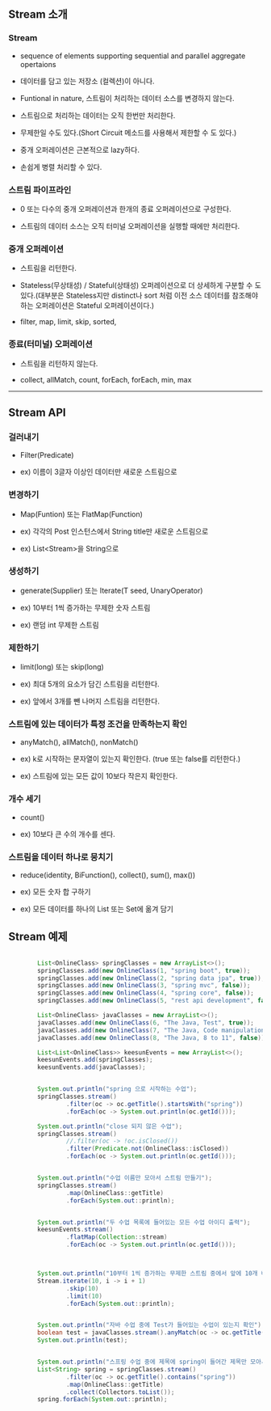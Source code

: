 ## Stream 소개

### Stream

- sequence of elements supporting sequential and parallel aggregate opertaions

- 데이터를 담고 있는 저장소 (컬렉션)이 아니다.

- Funtional in nature, 스트림이 처리하는 데이터 소스를 변경하지 않는다.

- 스트림으로 처리하는 데이터는 오직 한번만 처리한다.

- 무제한일 수도 있다.(Short Circuit 메소드를 사용해서 제한할 수 도 있다.)

- 중개 오퍼레이션은 근본적으로 lazy하다.

- 손쉽게 병렬 처리할 수 있다.

### 스트림 파이프라인

- 0 또는 다수의 중개 오퍼레이션과 한개의 종료 오퍼레이션으로 구성한다.

- 스트림의 데이터 소스는 오직 터미널 오퍼레이션을 실행할 때에만 처리한다.

### 중개 오퍼레이션

- 스트림을 리턴한다.

- Stateless(무상태성) / Stateful(상태성) 오퍼레이션으로 더 상세하게 구분할 수 도 있다.(대부분은 Stateless지만 distinct나 sort
처럼 이전 소스 데이터를 참조해야 하는 오퍼레이션은 Stateful 오퍼레이션이다.)

- filter, map, limit, skip, sorted, 

### 종료(터미널) 오퍼레이션

- 스트림을 리턴하지 않는다.

- collect, allMatch, count, forEach, forEach, min, max


---

## Stream API

### 걸러내기

- Filter(Predicate)

- ex) 이름이 3글자 이상인 데이터만 새로운 스트림으로

### 변경하기 

- Map(Funtion) 또는 FlatMap(Function)

- ex) 각각의 Post 인스턴스에서 String title만 새로운 스트림으로

- ex) List<Stream<String>>을 String으로

### 생성하기

- generate(Supplier) 또는 Iterate(T seed, UnaryOperator)

- ex) 10부터 1씩 증가하는 무제한 숫자 스트림

- ex) 랜덤 int 무제한 스트림

### 제한하기

- limit(long) 또는 skip(long)

- ex) 최대 5개의 요소가 담긴 스트림을 리턴한다.

- ex) 앞에서 3개를 뺀 나머지 스트림을 리턴한다.

### 스트림에 있는 데이터가 특정 조건을 만족하는지 확인

- anyMatch(), allMatch(), nonMatch()

- ex) k로 시작하는 문자열이 있는지 확인한다. (true 또는 false를 리턴한다.)

- ex) 스트림에 있는 모든 값이 10보다 작은지 확인한다.

### 개수 세기

- count()

- ex) 10보다 큰 수의 개수를 센다.

### 스트림을 데이터 하나로 뭉치기

- reduce(identity, BiFunction(), collect(), sum(), max())

- ex) 모든 숫자 합 구하기

- ex) 모든 데이터를 하나의 List 또는 Set에 옮겨 담기


## Stream 예제

```java

        List<OnlineClass> springClasses = new ArrayList<>();
        springClasses.add(new OnlineClass(1, "spring boot", true));
        springClasses.add(new OnlineClass(2, "spring data jpa", true));
        springClasses.add(new OnlineClass(3, "spring mvc", false));
        springClasses.add(new OnlineClass(4, "spring core", false));
        springClasses.add(new OnlineClass(5, "rest api development", false));

        List<OnlineClass> javaClasses = new ArrayList<>();
        javaClasses.add(new OnlineClass(6, "The Java, Test", true));
        javaClasses.add(new OnlineClass(7, "The Java, Code manipulation", true));
        javaClasses.add(new OnlineClass(8, "The Java, 8 to 11", false));

        List<List<OnlineClass>> keesunEvents = new ArrayList<>();
        keesunEvents.add(springClasses);
        keesunEvents.add(javaClasses);


        System.out.println("spring 으로 시작하는 수업");
        springClasses.stream()
                .filter(oc -> oc.getTitle().startsWith("spring"))
                .forEach(oc -> System.out.println(oc.getId()));

        System.out.println("close 되지 않은 수업");
        springClasses.stream()
                //.filter(oc -> !oc.isClosed())
                .filter(Predicate.not(OnlineClass::isClosed))
                .forEach(oc -> System.out.println(oc.getId()));


        System.out.println("수업 이름만 모아서 스트림 만들기");
        springClasses.stream()
                .map(OnlineClass::getTitle)
                .forEach(System.out::println);


        System.out.println("두 수업 목록에 들어있는 모든 수업 아이디 출력");
        keesunEvents.stream()
                .flatMap(Collection::stream)
                .forEach(oc -> System.out.println(oc.getId()));



        System.out.println("10부터 1씩 증가하는 무제한 스트림 중에서 앞에 10개 빼고 최대 10개 까지만");
        Stream.iterate(10, i -> i + 1)
                .skip(10)
                .limit(10)
                .forEach(System.out::println);


        System.out.println("자바 수업 중에 Test가 들어있는 수업이 있는지 확인");
        boolean test = javaClasses.stream().anyMatch(oc -> oc.getTitle().contains("Test"));
        System.out.println(test);


        System.out.println("스프링 수업 중에 제목에 spring이 들어간 제목만 모아서 List로 만들기");
        List<String> spring = springClasses.stream()
                .filter(oc -> oc.getTitle().contains("spring"))
                .map(OnlineClass::getTitle)
                .collect(Collectors.toList());
        spring.forEach(System.out::println);




```

